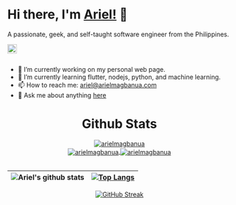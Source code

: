 # Hi there, I'm [Ariel!](https://arielmagbanua.github.io) 👋

A passionate, geek, and self-taught software engineer from the Philippines.

<a href="https://twitter.com/Ariel_Magbanua">
  <img align="left" alt="Ariel Magbanua | Twitter" width="21px" src="https://raw.githubusercontent.com/anuraghazra/anuraghazra/master/assets/twitter.svg" />
</a>

<br /><br />

- 🔭 I’m currently working on my personal web page.
- 🌱 I’m currently learning flutter, nodejs, python, and machine learning.
- 📫 How to reach me: [ariel@arielmagbanua.com](mailto:ariel@arielmagbanua.com)
- 💬 Ask me about anything [here](https://github.com/arielmagbanua/arielmagbanua/issues)

<h1 align="center">Github Stats</h1> 

<div align="center">
  <a href="https://arielmagbanua.com/">
    <img align="center" src="https://github-readme-stats.vercel.app/api/top-langs/?username=arielmagbanua&theme=dark" alt="arielmagbanua"/>
  </a>
<div>
<div align="center">
  <span>
    <a href="https://arielmagbanua.com/">
      <img align="center" src="https://github-readme-stats.vercel.app/api?username=arielmagbanua&show_icons=true&include_all_commits=true&count_private=true&theme=dark" alt="arielmagbanua"/>
    </a>
  </span>
  <span>
    <a href="https://arielmagbanua.com/">
      <img align="center" src="https://github-readme-streak-stats.herokuapp.com?user=arielmagbanua&theme=dark&hide_border=true" alt="arielmagbanua"/>
    </a>
  </span>
<div>
<br>

| ![Ariel's github stats](https://github-readme-stats.vercel.app/api?username=arielmagbanua&show_icons=true&include_all_commits=true&count_private=true&theme=dark) | [![Top Langs](https://github-readme-stats.vercel.app/api/top-langs/?username=arielmagbanua&theme=dark)](https://arielmagbanua.com) |
|-------------------------------------------------------------------------------------------------------------------------------------------------------------------|----------------------------------------------------------------------------------------------------------------------------------------|


[![GitHub Streak](https://github-readme-streak-stats.herokuapp.com?user=arielmagbanua&theme=dark&hide_border=true)](https://git.io/streak-stats)
